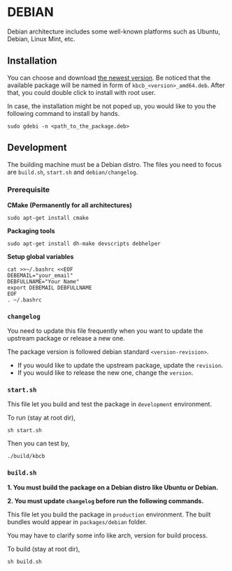 # DEBIAN

Debian architecture includes some well-known platforms such as Ubuntu, Debian, Linux Mint, etc.

## Installation

You can choose and download [the newest version](https://github.com/kambria-platform/kbcb/blob/master/packages/debian/). Be noticed that the available package will be named in form of `kbcb_<version>_amd64.deb`. After that, you could double click to install with root user.

In case, the installation might be not poped up, you would like to you the following command to install by hands.

```
sudo gdebi -n <path_to_the_package.deb>
```

## Development

The building machine must be a Debian distro. The files you need to focus are `build.sh`, `start.sh` and `debian/changelog`.

### Prerequisite

**CMake (Permanently for all architectures)**

```
sudo apt-get install cmake
```

**Packaging tools**

```
sudo apt-get install dh-make devscripts debhelper
```

**Setup global variables**

```
cat >>~/.bashrc <<EOF
DEBEMAIL="your_email"
DEBFULLNAME="Your Name"
export DEBEMAIL DEBFULLNAME
EOF
. ~/.bashrc
```

### `changelog`

You need to update this file frequently when you want to update the upstream package or release a new one.

The package version is followed debian standard `<version-revision>`.

* If you would like to update the upstream package, update the `revision`.
* If you would like to release the new one, change the `version`.

### `start.sh`

This file let you build and test the package in `development` environment.

To run (stay at root dir),

```
sh start.sh
```

Then you can test by,

```
./build/kbcb
```

### `build.sh`

**1. You must build the package on a Debian distro like Ubuntu or Debian.**

**2. You must update `changelog` before run the following commands.**

This file let you build the package in `production` environment. The built bundles would appear in `packages/debian` folder.

You may have to clarify some info like arch, version for build process.

To build (stay at root dir),

```
sh build.sh
```
